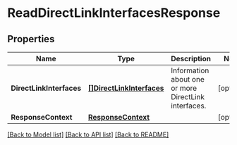 # ReadDirectLinkInterfacesResponse

## Properties

Name | Type | Description | Notes
------------ | ------------- | ------------- | -------------
**DirectLinkInterfaces** | [**[]DirectLinkInterfaces**](DirectLinkInterfaces.md) | Information about one or more DirectLink interfaces. | [optional] 
**ResponseContext** | [**ResponseContext**](ResponseContext.md) |  | [optional] 

[[Back to Model list]](../README.md#documentation-for-models) [[Back to API list]](../README.md#documentation-for-api-endpoints) [[Back to README]](../README.md)



